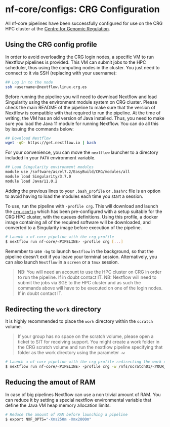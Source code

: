# nf-core/configs: CRG Configuration

All nf-core pipelines have been successfully configured for use on the CRG HPC cluster at the [Centre for Genomic Regulation](https://www.crg.eu/).

## Using the CRG config profile

In order to avoid overloading the CRG login nodes, a specific VM to run Nextflow pipelines is provided. This VM can submit jobs to the HPC scheduler, thus using the computing nodes in the cluster. You just need to connect to it via SSH (replacing <username> with your username):

```bash
## Log in to the node
ssh <username>@nextflow.linux.crg.es
```

Before running the pipeline you will need to download Nextflow and load Singularity using the environment module system on CRG cluster. Please check the main README of the pipeline to make sure that the version of Nextflow is compatible with that required to run the pipeline. At the time of writing, the VM has an old version of Java installed. Thus, you need to make sure you load the Java 11 module for running Nextflow. You can do all this by issuing the commands below:

```bash
## Download Nextflow
wget -qO- https://get.nextflow.io | bash
```
For your convenience, you can move the `nextflow` launcher to a directory included in your `PATH` environment variable.

```bash
## Load Singularity environment modules
module use /software/as/el7.2/EasyBuild/CRG/modules/all
module load Singularity/3.7.0
module load Java/11.0.2
```
Adding the previous lines to your `.bash_profile` or `.bashrc` file is an option to avoid having to load the modules each time you start a session.

To use, run the pipeline with `-profile crg`. This will download and launch the [`crg.config`](../conf/crg.config) which has been pre-configured with a setup suitable for the CRG HPC cluster, with the queues definitions. Using this profile, a docker image containing all of the required software will be downloaded, and converted to a Singularity image before execution of the pipeline.

```bash
# Launch a nf-core pipeline with the crg profile
$ nextflow run nf-core/<PIPELINE> -profile crg [...]
```
Remember to use `-bg` to launch `Nextflow` in the background, so that the pipeline doesn't exit if you leave your terminal session.
Alternatively, you can also launch `Nextflow` in a `screen` or a `tmux` session.

> NB: You will need an account to use the HPC cluster on CRG in order to run the pipeline. If in doubt contact IT.
> NB: Nextflow will need to submit the jobs via SGE to the HPC cluster and as such the commands above will have to be executed on one of the login nodes. If in doubt contact IT.

## Redirecting the `work` directory

It is highly recommended to place the `work` directory within the `scratch` volume.
> If your group has no space on the scratch volume, please open a ticket to SIT for receiving support.
You might create a work folder in the CRG scratch volume and run the nextflow pipeline specifying that folder as the work directory using the parameter `-w`

```bash
# Launch a nf-core pipeline with the crg profile redirecting the work dir to the scratch volume
$ nextflow run nf-core/<PIPELINE> -profile crg -w /nfs/scratch01/<YOUR_GROUP_NAME>/<YOUR_WORK_DIR>
```

## Reducing the amout of RAM

In case of big pipelines Nextflow can use a non trivial amount of RAM. You can reduce it by setting a special nextflow environmental variable that define the Java VM heap memory allocation limits:

```bash
# Reduce the amount of RAM before launching a pipeline
$ export NXF_OPTS="-Xms250m -Xmx2000m"
```
